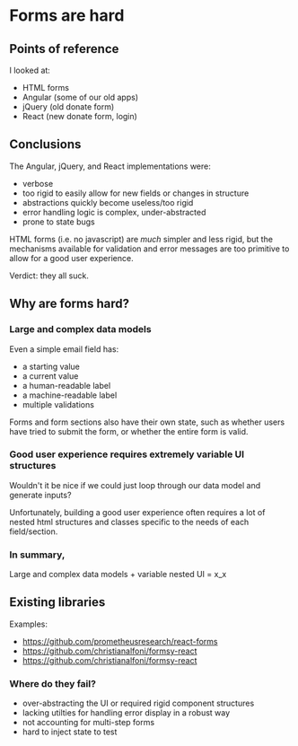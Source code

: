 # Forms are hard

## Points of reference

I looked at: 

* HTML forms
* Angular (some of our old apps)
* jQuery (old donate form)
* React (new donate form, login)

## Conclusions

The Angular, jQuery, and React implementations were:

* verbose
* too rigid to easily allow for new fields or changes in structure
* abstractions quickly become useless/too rigid
* error handling logic is complex, under-abstracted
* prone to state bugs

HTML forms (i.e. no javascript) are *much* simpler and less rigid, but the mechanisms available for validation and error messages are too primitive to allow for a good user experience.

Verdict: they all suck.


## Why are forms hard?

### Large and complex data models

Even a simple email field has:

* a starting value
* a current value
* a human-readable label
* a machine-readable label
* multiple validations

Forms and form sections also have their own state, such as whether users have tried to submit the form, or whether the entire form is valid.


### Good user experience requires extremely variable UI structures

Wouldn't it be nice if we could just loop through our data model and generate inputs?

Unfortunately, building a good user experience often requires a lot of nested html structures and classes specific to the needs of each field/section.

### In summary,

Large and complex data models + variable nested UI = x_x

## Existing libraries

Examples:

* https://github.com/prometheusresearch/react-forms
* https://github.com/christianalfoni/formsy-react
* https://github.com/christianalfoni/formsy-react

### Where do they fail?

* over-abstracting the UI or required rigid component structures
* lacking utilties for handling error display in a robust way 
* not accounting for multi-step forms
* hard to inject state to test


